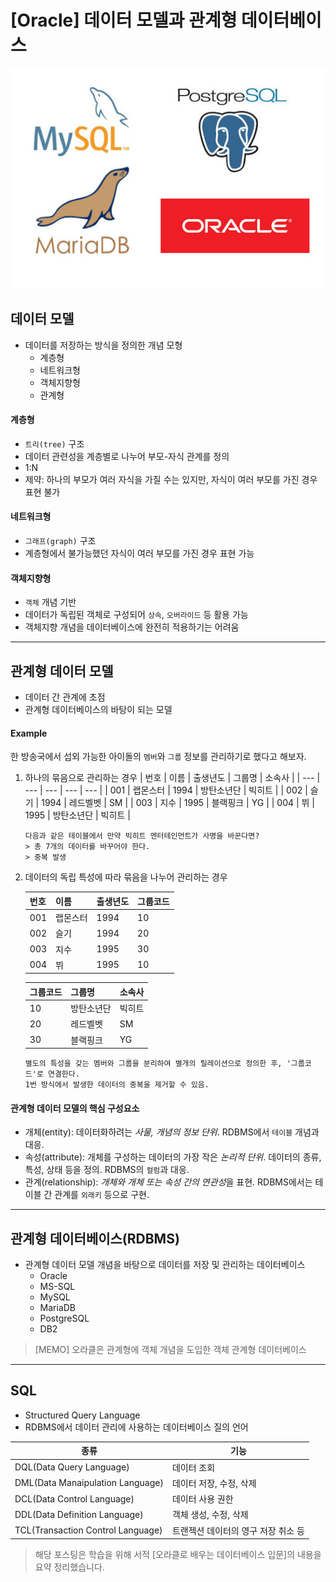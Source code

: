 # \[Oracle\] 데이터 모델과 관계형 데이터베이스

![상용 RDBMS](./image.jpeg)
<!-- [##_Image|kage@cX7oHU/btqZfgJ9DqG/x4H7x1pSJEWqNhLLbuouI0/img.jpg|alignCenter|width="100%" data-origin-width="0" data-origin-height="0" data-ke-mobilestyle="widthContent"|||_##] -->

## 데이터 모델

- 데이터를 저장하는 방식을 정의한 개념 모형
	- 계층형
	- 네트워크형
	- 객체지향형
	- 관계형

#### 계층형

- `트리(tree)` 구조
- 데이터 관련성을 계층별로 나누어 부모-자식 관계를 정의
- 1:N
- 제약: 하나의 부모가 여러 자식을 가질 수는 있지만, 자식이 여러 부모를 가진 경우 표현 불가

#### 네트워크형

- `그래프(graph)` 구조
- 계층형에서 불가능했던 자식이 여러 부모를 가진 경우 표현 가능

#### 객체지향형

- `객체` 개념 기반
- 데이터가 독립된 객체로 구성되어 `상속`, `오버라이드` 등 활용 가능
- 객체지향 개념을 데이터베이스에 완전히 적용하기는 어려움

---


## 관계형 데이터 모델

- 데이터 간 관계에 초점
- 관계형 데이터베이스의 바탕이 되는 모델

#### Example

한 방송국에서 섭외 가능한 아이돌의 `멤버`와 `그룹` 정보를 관리하기로 했다고 해보자.

1. 하나의 묶음으로 관리하는 경우
	| 번호 | 이름 | 출생년도 | 그룹명 | 소속사 | 
	| --- | --- | --- | --- | --- |
	| 001 | 랩몬스터 | 1994 | 방탄소년단 | 빅히트 |
	| 002 | 슬기 | 1994 | 레드벨벳 | SM |
	| 003 | 지수 | 1995 | 블랙핑크 | YG |
	| 004 | 뷔 | 1995 | 방탄소년단 | 빅히트 |

	```text
	다음과 같은 테이블에서 만약 빅히트 엔터테인먼트가 사명을 바꾼다면?
	> 총 7개의 데이터를 바꾸어야 한다.
	> 중복 발생
	```

2. 데이터의 독립 특성에 따라 묶음을 나누어 관리하는 경우
	
	| 번호 | 이름 | 출생년도 | 그룹코드 | 
	| --- | --- | --- | --- |
	| 001 | 랩몬스터 | 1994 | 10 |
	| 002 | 슬기 | 1994 | 20 |
	| 003 | 지수 | 1995 | 30 |
	| 004 | 뷔 | 1995 | 10 |
	
	| 그룹코드 | 그룹명 | 소속사 | 
	| --- | --- | --- |
	| 10 | 방탄소년단 | 빅히트 |
	| 20 | 레드벨벳 | SM |
	| 30 | 블랙핑크 | YG |

	```text
	별도의 특성을 갖는 멤버와 그룹을 분리하여 별개의 릴레이션으로 정의한 후, '그룹코드'로 연결한다.
	1번 방식에서 발생한 데이터의 중복을 제거할 수 있음.
	```

#### 관계형 데이터 모델의 핵심 구성요소
- 개체(entity): 데이터화하려는 *사물, 개념의 정보 단위*. RDBMS에서 `테이블` 개념과 대응.
- 속성(attribute): 개체를 구성하는 데이터의 가장 작은 *논리적 단위*. 데이터의 종류, 특성, 상태 등을 정의. RDBMS의 `컬럼`과 대응.
- 관계(relationship): *개체와 개체 또는 속성 간의 연관성*을 표현. RDBMS에서는 테이블 간 관계를 `외래키` 등으로 구현.

---


## 관계형 데이터베이스(RDBMS)

- 관계형 데이터 모델 개념을 바탕으로 데이터를 저장 및 관리하는 데이터베이스
	- Oracle
	- MS-SQL
	- MySQL
	- MariaDB
	- PostgreSQL
	- DB2



> [MEMO]
> 오라클은 관계형에 객체 개념을 도입한 객체 관계형 데이터베이스

---


## SQL

- Structured Query Language
- RDBMS에서 데이터 관리에 사용하는 데이터베이스 질의 언어
 
|종류|기능|
|---|---|
| DQL(Data Query Language) | 데이터 조회 |
| DML(Data Manaipulation Language) | 데이터 저장, 수정, 삭제|
| DCL(Data Control Language) | 데이터 사용 권한 |
| DDL(Data Definition Language) | 객체 생성, 수정, 삭제 |
| TCL(Transaction Control Language) | 트랜젝션 데이터의 영구 저장 취소 등 |

> 해당 포스팅은 학습을 위해 서적 \[오라클로 배우는 데이터베이스 입문\]의 내용을 요약 정리했습니다.
